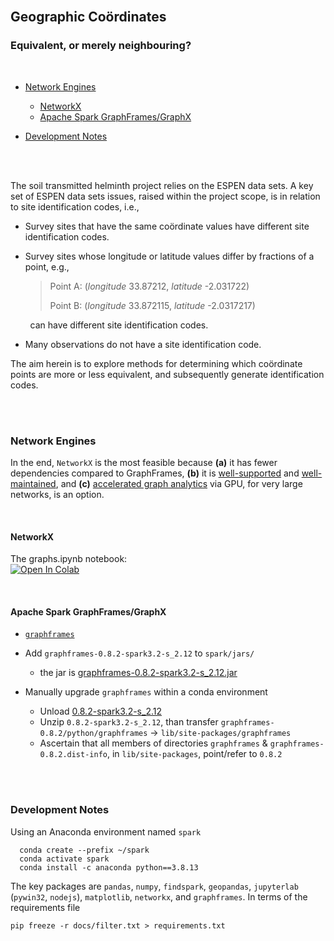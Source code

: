<br>

## Geographic Co&ouml;rdinates
### Equivalent, or merely neighbouring?


<br>

* [Network Engines](#network-engines)
  * [NetworkX](#networkx)
  * [Apache Spark GraphFrames/GraphX](#apache-spark-graphframesgraphx)

* [Development Notes](#development-notes)

<br>
<br>

The soil transmitted helminth project relies on the ESPEN data sets.  A key set of ESPEN data sets issues, raised within the 
project scope, is in relation to site identification codes, i.e.,

* Survey sites that have the same co&ouml;rdinate values have different site identification codes.

* Survey sites whose longitude or latitude values differ by fractions of a point, e.g.,<br>
  > Point A: (*longitude* 33.87212, *latitude* -2.031722)
  > 
  > Point B: (*longitude* 33.872115, *latitude* -2.0317217)


&nbsp; &nbsp; &nbsp; &nbsp; can have different site identification codes.

* Many observations do not have a site identification code.

The aim herein is to explore methods for determining which co&ouml;rdinate points are more or less equivalent, and 
subsequently generate identification codes.

<br>
<br>

### Network Engines

In the end, ``NetworkX`` is the most feasible because **(a)** it has fewer dependencies compared to GraphFrames, **(b)** it 
is [well-supported](https://networkx.org/documentation/stable/developer/about_us.html#support) and 
[well-maintained](https://github.com/networkx/networkx/releases), and 
**(c)** [accelerated graph analytics](https://www.nvidia.com/en-us/glossary/data-science/networkx/) via GPU, for very large
networks, is an option.

<br>

#### NetworkX

The graphs.ipynb notebook: <br>
[![Open In Colab](https://colab.research.google.com/assets/colab-badge.svg)](https://colab.research.google.com/github/helminthiases/networks/blob/develop/notebooks/graphs.ipynb)

<br>

#### Apache Spark GraphFrames/GraphX

* [``graphframes``](https://spark-packages.org/package/graphframes/graphframes)

* Add ``graphframes-0.8.2-spark3.2-s_2.12`` to ``spark/jars/``
  * the jar is [graphframes-0.8.2-spark3.2-s_2.12.jar](https://repos.spark-packages.org/graphframes/graphframes/0.8.2-spark3.2-s_2.12/graphframes-0.8.2-spark3.2-s_2.12.jar)

* Manually upgrade ``graphframes`` within a conda environment
  * Unload [0.8.2-spark3.2-s_2.12](https://github.com/graphframes/graphframes/archive/1cd7abb0f424fd76d76ea07438e6486f44fbb440.zip)
  * Unzip `0.8.2-spark3.2-s_2.12`, than transfer ``graphframes-0.8.2/python/graphframes`` &rarr; ``lib/site-packages/graphframes``
  * Ascertain that all members of directories  ``graphframes`` & ``graphframes-0.8.2.dist-info``, in ``lib/site-packages``, point/refer to ``0.8.2`` 

<br>
<br>

### Development Notes

Using an Anaconda environment named ``spark``

````shell
  conda create --prefix ~/spark
  conda activate spark
  conda install -c anaconda python==3.8.13
````

The key packages are ``pandas``, ``numpy``, ``findspark``, ``geopandas``, ``jupyterlab`` (``pywin32``, ``nodejs``), 
``matplotlib``, ``networkx``, and ``graphframes``.  In terms of the requirements file

````shell
pip freeze -r docs/filter.txt > requirements.txt
````

<br>
<br>

<br>
<br>

<br>
<br>

<br>
<br>